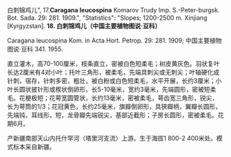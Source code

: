 白刺锦鸡儿",
17.**Caragana leucospina** Komarov Trudy Imp. S.-Peter-burgsk. Bot. Sada. 29: 281. 1909.",
  "Statistics": "Slopes; 1200-2500 m. Xinjiang [Kyrgyzstan].
**18. 白刺锦鸡儿（中国主要植物图说·豆科）**

Caragana leucospina Kom. in Acta Hort. Petrop. 29: 281. 1909; 中国主要植物图说·豆科 341. 1955.

直立灌木，高70-100厘米，枝条直立，密被白色短柔毛；树皮黄灰色。羽状复叶长达2厘米有4对小叶；托叶三角形，被柔毛，先端具刺尖或无刺尖；叶轴硬化成针刺，宿存，针刺多密，粗壮，被白粉或白色短柔毛，水平开展，长约3厘米；小叶长圆状披针形或楔状倒卵形，长5-10毫米，宽约3毫米，先端圆形，密被短柔毛。花梗极短；花萼宽圆管状，长约13毫米，密被柔毛，萼齿宽三角形，锐尖，长为萼筒的1/3；花冠黄色，长约25毫米，旗瓣倒卵形，具狭瓣柄，翼瓣长圆形，先端钝，耳线形，短，龙骨瓣先端锐尖，基部近截形；子房长圆形，密被柔毛。花期6月。

产新疆南部天山内托什罕河（塔里河支流）上游。生于海拔1 800-2 400米处。模式标本采自新疆。
